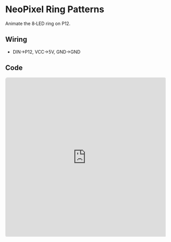 # NeoPixel Ring Patterns

Animate the 8‑LED ring on P12.

## Wiring
- DIN→P12, VCC→5V, GND→GND

## Code
<div style="position:relative; height:500px; width:100%; overflow:hidden;">
  <iframe
    style="position:absolute; top:0; left:0; width:100%; height:100%; border:1px solid #e0e0e0; border-radius:6px;"
    src="https://makecode.microbit.org/S65876-44097-98161-14149"
    allowfullscreen="allowfullscreen"
    frameborder="0"
    sandbox="allow-popups allow-forms allow-scripts allow-same-origin allow-downloads">
  </iframe>
</div>
